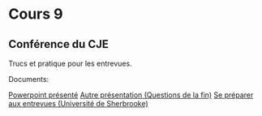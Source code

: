 # Cours 9
<h2>Conférence du CJE</h2>
<p>Trucs et pratique pour les entrevues.</p>

<p>Documents:</p>
<a href="https://cmontmorency365-my.sharepoint.com/:p:/g/personal/lora_boisvert_cmontmorency_qc_ca/EYSF6R0rBElAipQUUqUujhcBVCxCJiXL-z7E8giEUppB_w?e=gs6sGd">Powerpoint présenté</a>
<a href="https://cmontmorency365-my.sharepoint.com/:p:/g/personal/lora_boisvert_cmontmorency_qc_ca/EbAQhk061CRMlXsuIH5LZ_8B0HDUWIscrH6DuJMuWIfDAQ?e=UdPRc7">Autre présentation (Questions de la fin)</a>
<a href="https://cmontmorency365-my.sharepoint.com/:b:/g/personal/lora_boisvert_cmontmorency_qc_ca/EX8dYqrpNsVHpvzDCXJ2naIBDuKzkEvUCkd-AMu2FqKX9g?e=omxN6P"> Se préparer aux entrevues (Université de Sherbrooke)</a>


